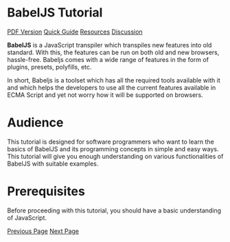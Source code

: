# BabelJS Tutorial
[PDF Version](../babeljs/babeljs_pdf_version.md)
[Quick Guide](../babeljs/babeljs_quick_guide.md)
[Resources](../babeljs/babeljs_useful_resources.md)
[Discussion](../babeljs/babeljs_discussion.md)

**BabelJS** is a JavaScript transpiler which transpiles new features into old standard. With this, the features can be run on both old and new browsers, hassle-free. Babeljs comes with a wide range of features in the form of plugins, presets, polyfills, etc.

In short, Babeljs is a toolset which has all the required tools available with it and which helps the developers to use all the current features available in ECMA Script and yet not worry how it will be supported on browsers.

# Audience
This tutorial is designed for software programmers who want to learn the basics of BabelJS and its programming concepts in simple and easy ways. This tutorial will give you enough understanding on various functionalities of BabelJS with suitable examples.

# Prerequisites
Before proceeding with this tutorial, you should have a basic understanding of JavaScript.


[Previous Page](../babeljs/index.md) [Next Page](../babeljs/babeljs_overview.md) 
